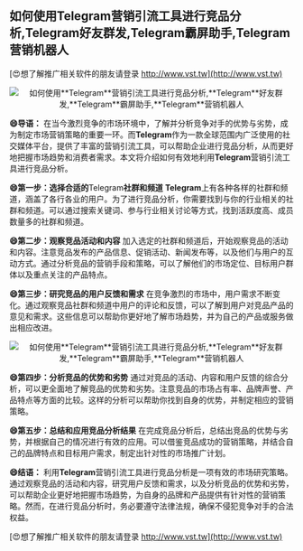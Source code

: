## **如何使用**Telegram**营销引流工具进行竞品分析,**Telegram**好友群发,**Telegram**霸屏助手,**Telegram**营销机器人**

[😍想了解推广相关软件的朋友请登录 http://www.vst.tw](http://www.vst.tw)

 <center><img src="https://vst.tw/MP4/tuiguang/png/8.png" alt="如何使用**Telegram**营销引流工具进行竞品分析,**Telegram**好友群发,**Telegram**霸屏助手,**Telegram**营销机器人"></center>

**😄导语：**
在当今激烈竞争的市场环境中，了解并分析竞争对手的优势与劣势，成为制定市场营销策略的重要一环。而**Telegram**作为一款全球范围内广泛使用的社交媒体平台，提供了丰富的营销引流工具，可以帮助企业进行竞品分析，从而更好地把握市场趋势和消费者需求。本文将介绍如何有效地利用**Telegram**营销引流工具进行竞品分析。

**😄第一步：选择合适的**Telegram**社群和频道**
**Telegram**上有各种各样的社群和频道，涵盖了各行各业的用户。为了进行竞品分析，你需要找到与你的行业相关的社群和频道。可以通过搜索关键词、参与行业相关讨论等方式，找到活跃度高、成员数量多的社群和频道。

**😄第二步：观察竞品活动和内容**
加入选定的社群和频道后，开始观察竞品的活动和内容。注意竞品发布的产品信息、促销活动、新闻发布等，以及他们与用户的互动方式。通过分析竞品的营销手段和策略，可以了解他们的市场定位、目标用户群体以及重点关注的产品特点。

**😄第三步：研究竞品的用户反馈和需求**
在竞争激烈的市场中，用户需求不断变化。通过观察竞品社群和频道中用户的评论和反馈，可以了解到用户对竞品产品的意见和需求。这些信息可以帮助你更好地了解市场趋势，并为自己的产品或服务做出相应改进。

 <center><img src="https://vst.tw/MP4/tuiguang/png/8.png" alt="如何使用**Telegram**营销引流工具进行竞品分析,**Telegram**好友群发,**Telegram**霸屏助手,**Telegram**营销机器人"></center>

**😄第四步：分析竞品的优势和劣势**
通过对竞品的活动、内容和用户反馈的综合分析，可以更全面地了解竞品的优势和劣势。注意竞品的市场占有率、品牌声誉、产品特点等方面的比较。这样的分析可以帮助你找到自身的优势，并制定相应的营销策略。

**😄第五步：总结和应用竞品分析结果**
在完成竞品分析后，总结出竞品的优势与劣势，并根据自己的情况进行有效的应用。可以借鉴竞品成功的营销策略，并结合自己的品牌特点和目标用户需求，制定出针对性的市场推广计划。

**😄结语：**
利用**Telegram**营销引流工具进行竞品分析是一项有效的市场研究策略。通过观察竞品的活动和内容，研究用户反馈和需求，以及分析竞品的优势和劣势，可以帮助企业更好地把握市场趋势，为自身的品牌和产品提供有针对性的营销策略。然而，在进行竞品分析时，务必要遵守法律法规，确保不侵犯竞争对手的合法权益。

[😍想了解推广相关软件的朋友请登录 http://www.vst.tw](http://www.vst.tw)



